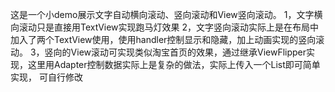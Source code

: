  这是一个小demo展示文字自动横向滚动、竖向滚动和View竖向滚动。
 1，文字横向滚动只是直接用TextView实现跑马灯效果
 2，文字竖向滚动实际上是在布局中加入了两个TextView使用，使用handler控制显示和隐藏，加上动画实现的竖向滚动。
 3，竖向的View滚动可实现类似淘宝首页的效果，通过继承ViewFlipper实现，这里用Adapter控制数据实际上是复杂的做法，实际上传入一个List<View>即可简单实现，
 可自行修改
